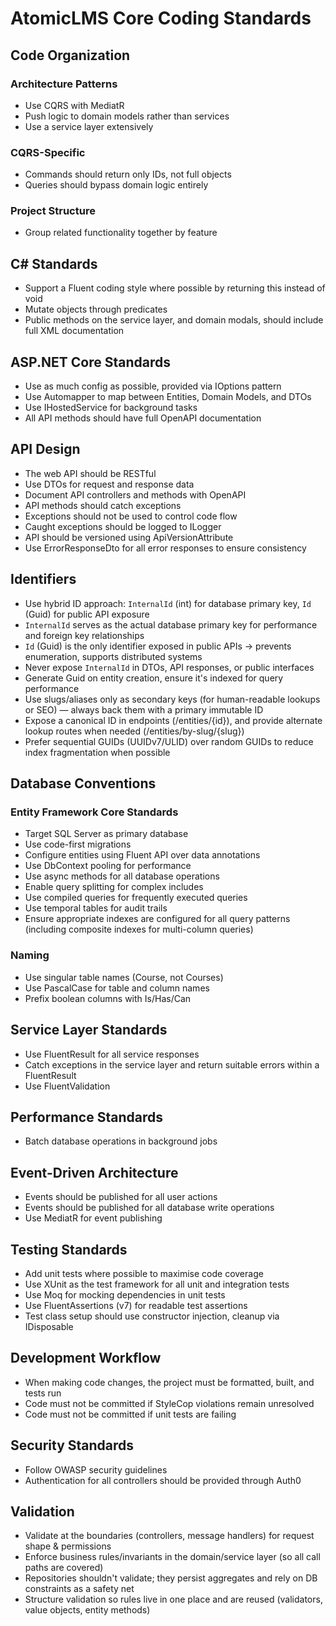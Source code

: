 # AtomicLMS Core Coding Standards

## Code Organization

### Architecture Patterns
- Use CQRS with MediatR
- Push logic to domain models rather than services
- Use a service layer extensively

### CQRS-Specific
- Commands should return only IDs, not full objects
- Queries should bypass domain logic entirely

### Project Structure
- Group related functionality together by feature

## C# Standards
- Support a Fluent coding style where possible by returning this instead of void
- Mutate objects through predicates
- Public methods on the service layer, and domain modals, should include full XML documentation

## ASP.NET Core Standards
- Use as much config as possible, provided via IOptions pattern
- Use Automapper to map between Entities, Domain Models, and DTOs
- Use IHostedService for background tasks
- All API methods should have full OpenAPI documentation

## API Design
- The web API should be RESTful
- Use DTOs for request and response data
- Document API controllers and methods with OpenAPI
- API methods should catch exceptions
- Exceptions should not be used to control code flow
- Caught exceptions should be logged to ILogger
- API should be versioned using ApiVersionAttribute
- Use ErrorResponseDto for all error responses to ensure consistency

## Identifiers
- Use hybrid ID approach: `InternalId` (int) for database primary key, `Id` (Guid) for public API exposure
- `InternalId` serves as the actual database primary key for performance and foreign key relationships
- `Id` (Guid) is the only identifier exposed in public APIs → prevents enumeration, supports distributed systems
- Never expose `InternalId` in DTOs, API responses, or public interfaces
- Generate Guid on entity creation, ensure it's indexed for query performance
- Use slugs/aliases only as secondary keys (for human-readable lookups or SEO) — always back them with a primary immutable ID
- Expose a canonical ID in endpoints (/entities/{id}), and provide alternate lookup routes when needed (/entities/by-slug/{slug})
- Prefer sequential GUIDs (UUIDv7/ULID) over random GUIDs to reduce index fragmentation when possible

## Database Conventions

### Entity Framework Core Standards
- Target SQL Server as primary database
- Use code-first migrations
- Configure entities using Fluent API over data annotations
- Use DbContext pooling for performance
- Use async methods for all database operations
- Enable query splitting for complex includes
- Use compiled queries for frequently executed queries
- Use temporal tables for audit trails
- Ensure appropriate indexes are configured for all query patterns (including composite indexes for multi-column queries)

### Naming
- Use singular table names (Course, not Courses)
- Use PascalCase for table and column names
- Prefix boolean columns with Is/Has/Can

## Service Layer Standards
- Use FluentResult for all service responses
- Catch exceptions in the service layer and return suitable errors within a FluentResult
- Use FluentValidation

## Performance Standards
- Batch database operations in background jobs

## Event-Driven Architecture
- Events should be published for all user actions
- Events should be published for all database write operations
- Use MediatR for event publishing

## Testing Standards
- Add unit tests where possible to maximise code coverage
- Use XUnit as the test framework for all unit and integration tests
- Use Moq for mocking dependencies in unit tests
- Use FluentAssertions (v7) for readable test assertions
- Test class setup should use constructor injection, cleanup via IDisposable

## Development Workflow
- When making code changes, the project must be formatted, built, and tests run
- Code must not be committed if StyleCop violations remain unresolved
- Code must not be committed if unit tests are failing

## Security Standards
- Follow OWASP security guidelines
- Authentication for all controllers should be provided through Auth0

## Validation
- Validate at the boundaries (controllers, message handlers) for request shape & permissions
- Enforce business rules/invariants in the domain/service layer (so all call paths are covered)
- Repositories shouldn't validate; they persist aggregates and rely on DB constraints as a safety net
- Structure validation so rules live in one place and are reused (validators, value objects, entity methods)
